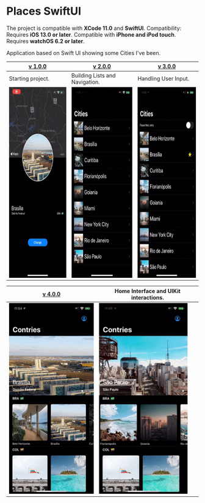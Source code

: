 # Places SwiftUI

The project is compatible with **XCode 11.0** and **SwiftUI**.
Compatibility: Requires **iOS 13.0 or later**. Compatible with **iPhone and iPod touch**. Requires **watchOS 6.2 or later**.


Application based on Swift UI showing some Cities I've been.


| [v 1.0.0](https://github.com/lynnsouz/Places-SwiftUI/releases/tag/1.0.0) | [v 2.0.0](https://github.com/lynnsouz/Places-SwiftUI/releases/tag/2.0.0) | [v 3.0.0](https://github.com/lynnsouz/Places-SwiftUI/releases/tag/3.0.0) |
| ------------------- | ------------------- | ------------------- |
| Starting project. | Building Lists and Navigation. | Handling User Input. |
| <img src="gif1.0.0.gif" style="height:500px;" height=500 alt="gif1.0.0"/>  | <img src="gif2.0.0.gif" style="height:500px;" height=500 alt="gif2.0.0.gif"/> | <img src="gif3.0.0.gif" style="height:500px;" height=500 alt="gif3.0.0"/> |


| [v 4.0.0](https://github.com/lynnsouz/Places-SwiftUI/releases/tag/4.0.0) | Home Interface and UIKit interactions. |
| ------------------- | ------------------- |
| <img src="gif4.0.1.gif" style="height:500px;" height=500 alt="gif4.0.1"/> | <img src="gif4.0.0.gif" style="height:500px;" height=500 alt="gif4.0.0"/> |
